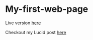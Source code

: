 # My-first-web-page

Live version [here](https://raw.githack.com/Arman-cmd/My-first-web-page/master/Tiakanang.html)

Checkout my Lucid post [here](https://lucid.blog/Armand/post/1566654654)